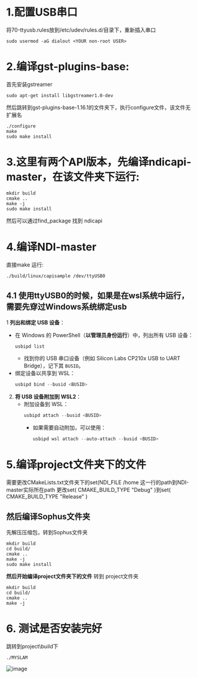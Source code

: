 # 1.配置USB串口
将70-ttyusb.rules放到/etc/udev/rules.d/目录下，重新插入串口
```shell
sudo usermod -aG dialout <YOUR non-root USER>
```


# 2.编译gst-plugins-base:
首先安装gstreamer
```sehll
sudo apt-get install libgstreamer1.0-dev
```
然后跳转到gst-plugins-base-1.16.1的文件夹下，执行configure文件，该文件无扩展名
```sehll
./configure
make
sudo make install
```

# 3.这里有两个API版本，先编译ndicapi-master，在该文件夹下运行:
```sehll
mkdir build
cmake ..
make -j  
sudo make install
```
然后可以通过find_package 找到 ndicapi

# 4.编译NDI-master  
直接make
运行:
```sehll
./build/linux/capisample /dev/ttyUSB0 
```
## 4.1 使用ttyUSB0的时候，如果是在wsl系统中运行，需要先穿过Windows系统绑定usb
1 **列出和绑定 USB 设备**：
   - 在 Windows 的 PowerShell（**以管理员身份运行**）中，列出所有 USB 设备：
     ```powershell
     usbipd list
     ```
     - 找到你的 USB 串口设备（例如 Silicon Labs CP210x USB to UART Bridge），记下其 `BUSID`。
   - 绑定设备以共享到 WSL：
     ```powershell
     usbipd bind --busid <BUSID>
     
     ```

2. **将 USB 设备附加到 WSL2**：
   - 附加设备到 WSL：
     ```powershell
     usbipd attach --busid <BUSID>
     ```
     - 如果需要自动附加，可以使用：
       ```powershell
       usbipd wsl attach --auto-attach --busid <BUSID>
       ```
# 5.编译project文件夹下的文件 
需要更改CMakeLists.txt文件夹下的set(NDI_FILE /home  这一行的path到NDI-master实际所在path
更改set( CMAKE_BUILD_TYPE "Debug" )到set( CMAKE_BUILD_TYPE "Release" )
## 然后编译Sophus文件夹
先解压压缩包，转到Sophus文件夹
 ``` shell
mkdir build
cd build/
cmake ..
make -j
sudo make install
```
**然后开始编译project文件夹下的文件** 转到 project文件夹
 ``` shell
mkdir build
cd build/
cmake ..
make -j
```
# 6. 测试是否安装完好
跳转到project\build下
 ``` shell
./MYSLAM
```

![image](https://github.com/user-attachments/assets/19b66a9f-b2ab-41e2-9783-0149d843b229)



 
